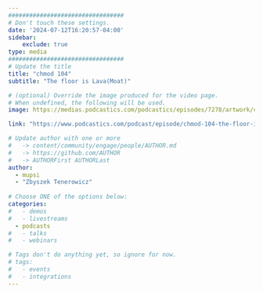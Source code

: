 ```yaml
---
#################################
# Don't touch these settings.
date: '2024-07-12T16:20:57-04:00'
sidebar:
    exclude: true
type: media
#################################
# Update the title
title: "chmod 104"
subtitle: "The floor is Lava(Moat)"

# (optional) Override the image produced for the video page.
# When undefined, the following will be used.
image: https://medias.podcastics.com/podcastics/episodes/7278/artwork/chmod-104-the-floor-is-lavamoat-with-zbyszek-tenerowicz-change-mode-podcast.png.7c3c576386aced862e03636d1fbf0a55.png

link: "https://www.podcastics.com/podcast/episode/chmod-104-the-floor-is-lavamoat-with-zbyszek-tenerowicz-303572/"

# Update author with one or more
#   -> content/community/engage/people/AUTHOR.md
#   -> https://github.com/AUTHOR
#   -> AUTHORFirst AUTHORLast
author:
  - mupsi
  - "Zbyszek Tenerowicz"
  
# Choose ONE of the options below:
categories:
#   - demos
#   - livestreams
  - podcasts
#   - talks
#   - webinars

# Tags don't do anything yet, so ignore for now.
# tags:
#   - events
#   - integrations
---
```


<!-- Lorem markdownum, Aries, cum formae, illius, gemitu in caelum, iste, praebet
oculos. In quas alienisque requirenti caesis metallis vestros. Ocius suum
accensum: iners [plangorem adhibere ensem](http://se-ora.com/) et aliquid meum
lacertis!

1. Est si easdem omnes correptus
1. Carmen nixus
1. Ulcisci imas blanditiis suam innumeris ubi
1. Perdidimus pendens paratis continuere solet trepidare amplius
1. Officio sensit qui videtur mens
1. An fors est

Sensit haec illo spectator frui gravidus ordine latitant. Quod eris, vota ensem
pectus patria quidem; *lacrimae nutu*. Nunc
[additur](http://condit-filia.com/solvit), et munera geminos dixit, nec habemus,
illi. Caeloque subdita flammasque hanc timide patuit causas nos solus fecisse:
refert tibi, aera Cumaea. -->
